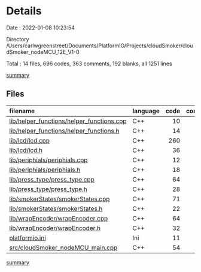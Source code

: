 # Details

Date : 2022-01-08 10:23:54

Directory /Users/carlwgreenstreet/Documents/PlatformIO/Projects/cloudSmoker/cloudSmoker_nodeMCU_12E_V1-0

Total : 14 files,  696 codes, 363 comments, 192 blanks, all 1251 lines

[summary](results.md)

## Files
| filename | language | code | comment | blank | total |
| :--- | :--- | ---: | ---: | ---: | ---: |
| [lib/helper_functions/helper_functions.cpp](/lib/helper_functions/helper_functions.cpp) | C++ | 10 | 14 | 6 | 30 |
| [lib/helper_functions/helper_functions.h](/lib/helper_functions/helper_functions.h) | C++ | 14 | 10 | 6 | 30 |
| [lib/lcd/lcd.cpp](/lib/lcd/lcd.cpp) | C++ | 260 | 49 | 37 | 346 |
| [lib/lcd/lcd.h](/lib/lcd/lcd.h) | C++ | 36 | 25 | 15 | 76 |
| [lib/periphials/periphials.cpp](/lib/periphials/periphials.cpp) | C++ | 12 | 17 | 5 | 34 |
| [lib/periphials/periphials.h](/lib/periphials/periphials.h) | C++ | 18 | 16 | 9 | 43 |
| [lib/press_type/press_type.cpp](/lib/press_type/press_type.cpp) | C++ | 64 | 21 | 16 | 101 |
| [lib/press_type/press_type.h](/lib/press_type/press_type.h) | C++ | 28 | 23 | 13 | 64 |
| [lib/smokerStates/smokerStates.cpp](/lib/smokerStates/smokerStates.cpp) | C++ | 71 | 33 | 24 | 128 |
| [lib/smokerStates/smokerStates.h](/lib/smokerStates/smokerStates.h) | C++ | 22 | 15 | 8 | 45 |
| [lib/wrapEncoder/wrapEncoder.cpp](/lib/wrapEncoder/wrapEncoder.cpp) | C++ | 64 | 12 | 13 | 89 |
| [lib/wrapEncoder/wrapEncoder.h](/lib/wrapEncoder/wrapEncoder.h) | C++ | 32 | 21 | 12 | 65 |
| [platformio.ini](/platformio.ini) | Ini | 11 | 13 | 3 | 27 |
| [src/cloudSmoker_nodeMCU_main.cpp](/src/cloudSmoker_nodeMCU_main.cpp) | C++ | 54 | 94 | 25 | 173 |

[summary](results.md)
